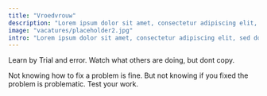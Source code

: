 ```yaml
---
title: "Vroedvrouw"
description: "Lorem ipsum dolor sit amet, consectetur adipiscing elit, sed do eiusmod tempor incididunt ut labore et dolore magna aliqua."
image: "vacatures/placeholder2.jpg"
intro: "Lorem ipsum dolor sit amet, consectetur adipiscing elit, sed do eiusmod tempor incididunt ut labore et dolore magna aliqua. Ut enim ad minim veniam, quis nostrud exercitation ullamco laboris nisi ut aliquip ex ea commodo consequat."
---
```


Learn by Trial and error. Watch what others are doing, but dont copy.

Not knowing how to fix a problem is fine. But not knowing if you fixed the
problem is problematic. Test your work.

